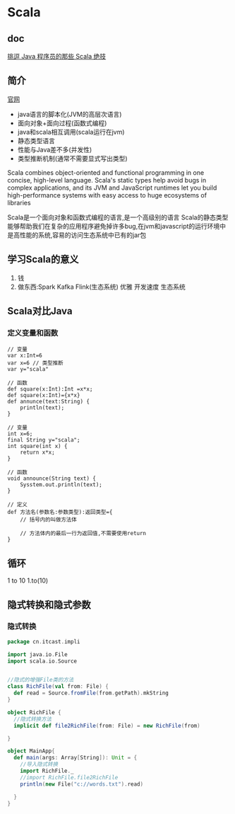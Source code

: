 # Scala

## doc

[挑逗 Java 程序员的那些 Scala 绝技](https://mp.weixin.qq.com/s/gTCGSa6UkxpdaeO2qzWovw)

## 简介
  [官网](https://www.scala-lang.org/)             
 
* java语言的脚本化(JVM的高层次语言)
* 面向对象+面向过程(函数式编程)
* java和scala相互调用(scala运行在jvm)
* 静态类型语言
* 性能与Java差不多(并发性)
* 类型推断机制(通常不需要显式写出类型)
    
    
Scala combines object-oriented and functional programming in one concise, high-level language. 
Scala's static types help avoid bugs in complex applications, and its JVM and JavaScript runtimes let you build high-performance systems with easy access to huge ecosystems of libraries

Scala是一个面向对象和函数式编程的语言,是一个高级别的语言
Scala的静态类型能够帮助我们在复杂的应用程序避免掉许多bug,在jvm和javascript的运行环境中是高性能的系统,容易的访问生态系统中已有的jar包 


## 学习Scala的意义
1) 钱
2) 做东西:Spark Kafka Flink(生态系统)
           优雅
           开发速度
           生态系统

##  Scala对比Java
### 定义变量和函数
```
// 变量
var x:Int=6
var x=6 // 类型推断
var y="scala"

// 函数
def square(x:Int):Int =x*x;
def square(x:Int)={x*x}
def annunce(text:String) {
    println(text);
}   
```

```
// 变量
int x=6;
final String y="scala";
int square(int x) {
    return x*x;
}

// 函数
void announce(String text) {
    Sysstem.out.println(text);
}

// 定义
def 方法名(参数名:参数类型):返回类型={
    // 括号内的叫做方法体
    
    // 方法体内的最后一行为返回值,不需要使用return
}
```

## 循环

1  to 10
1.to(10)

## 隐式转换和隐式参数

### 隐式转换
```scala
package cn.itcast.impli

import java.io.File
import scala.io.Source


//隐式的增强File类的方法
class RichFile(val from: File) {
  def read = Source.fromFile(from.getPath).mkString
}

object RichFile {
  //隐式转换方法
  implicit def file2RichFile(from: File) = new RichFile(from)

}

object MainApp{
  def main(args: Array[String]): Unit = {
    //导入隐式转换
    import RichFile._
    //import RichFile.file2RichFile
    println(new File("c://words.txt").read)

  }
}
```    